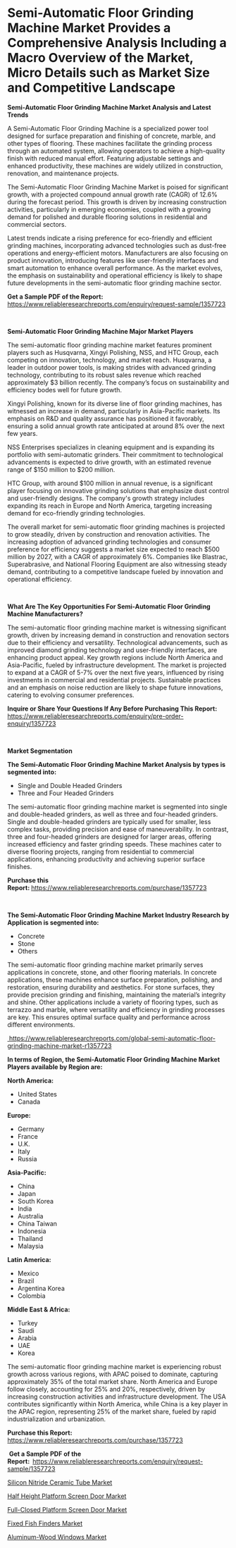 <p><h1>Semi-Automatic Floor Grinding Machine Market Provides a Comprehensive Analysis Including a Macro Overview of the Market, Micro Details such as Market Size and Competitive Landscape</h1></p><p><strong>Semi-Automatic Floor Grinding Machine Market Analysis and Latest Trends</strong></p>
<p><p>A Semi-Automatic Floor Grinding Machine is a specialized power tool designed for surface preparation and finishing of concrete, marble, and other types of flooring. These machines facilitate the grinding process through an automated system, allowing operators to achieve a high-quality finish with reduced manual effort. Featuring adjustable settings and enhanced productivity, these machines are widely utilized in construction, renovation, and maintenance projects.</p><p>The Semi-Automatic Floor Grinding Machine Market is poised for significant growth, with a projected compound annual growth rate (CAGR) of 12.6% during the forecast period. This growth is driven by increasing construction activities, particularly in emerging economies, coupled with a growing demand for polished and durable flooring solutions in residential and commercial sectors. </p><p>Latest trends indicate a rising preference for eco-friendly and efficient grinding machines, incorporating advanced technologies such as dust-free operations and energy-efficient motors. Manufacturers are also focusing on product innovation, introducing features like user-friendly interfaces and smart automation to enhance overall performance. As the market evolves, the emphasis on sustainability and operational efficiency is likely to shape future developments in the semi-automatic floor grinding machine sector.</p></p>
<p><strong>Get a Sample PDF of the Report:&nbsp;</strong> <a href="https://www.reliableresearchreports.com/enquiry/request-sample/1357723?utm_campaign=9&utm_medium=2&utm_source=Github&utm_content=ia&utm_term=24022025&utm_id=semi-automatic-floor-grinding-machine">https://www.reliableresearchreports.com/enquiry/request-sample/1357723</a></p>
<p>&nbsp;</p>
<p><strong>Semi-Automatic Floor Grinding Machine Major Market Players</strong></p>
<p><p>The semi-automatic floor grinding machine market features prominent players such as Husqvarna, Xingyi Polishing, NSS, and HTC Group, each competing on innovation, technology, and market reach. Husqvarna, a leader in outdoor power tools, is making strides with advanced grinding technology, contributing to its robust sales revenue which reached approximately $3 billion recently. The company’s focus on sustainability and efficiency bodes well for future growth.</p><p>Xingyi Polishing, known for its diverse line of floor grinding machines, has witnessed an increase in demand, particularly in Asia-Pacific markets. Its emphasis on R&D and quality assurance has positioned it favorably, ensuring a solid annual growth rate anticipated at around 8% over the next few years.</p><p>NSS Enterprises specializes in cleaning equipment and is expanding its portfolio with semi-automatic grinders. Their commitment to technological advancements is expected to drive growth, with an estimated revenue range of $150 million to $200 million.</p><p>HTC Group, with around $100 million in annual revenue, is a significant player focusing on innovative grinding solutions that emphasize dust control and user-friendly designs. The company's growth strategy includes expanding its reach in Europe and North America, targeting increasing demand for eco-friendly grinding technologies.</p><p>The overall market for semi-automatic floor grinding machines is projected to grow steadily, driven by construction and renovation activities. The increasing adoption of advanced grinding technologies and consumer preference for efficiency suggests a market size expected to reach $500 million by 2027, with a CAGR of approximately 6%. Companies like Blastrac, Superabrasive, and National Flooring Equipment are also witnessing steady demand, contributing to a competitive landscape fueled by innovation and operational efficiency.</p></p>
<p>&nbsp;</p>
<p><strong>What Are The Key Opportunities For Semi-Automatic Floor Grinding Machine Manufacturers?</strong></p>
<p><p>The semi-automatic floor grinding machine market is witnessing significant growth, driven by increasing demand in construction and renovation sectors due to their efficiency and versatility. Technological advancements, such as improved diamond grinding technology and user-friendly interfaces, are enhancing product appeal. Key growth regions include North America and Asia-Pacific, fueled by infrastructure development. The market is projected to expand at a CAGR of 5-7% over the next five years, influenced by rising investments in commercial and residential projects. Sustainable practices and an emphasis on noise reduction are likely to shape future innovations, catering to evolving consumer preferences.</p></p>
<p><strong>Inquire or Share Your Questions If Any Before Purchasing This Report:</strong> <a href="https://www.reliableresearchreports.com/enquiry/pre-order-enquiry/1357723?utm_campaign=9&utm_medium=2&utm_source=Github&utm_content=ia&utm_term=24022025&utm_id=semi-automatic-floor-grinding-machine">https://www.reliableresearchreports.com/enquiry/pre-order-enquiry/1357723</a></p>
<p>&nbsp;</p>
<p><strong>Market Segmentation</strong></p>
<p><strong>The Semi-Automatic Floor Grinding Machine Market Analysis by types is segmented into:</strong></p>
<p><ul><li>Single and Double Headed Grinders</li><li>Three and Four Headed Grinders</li></ul></p>
<p><p>The semi-automatic floor grinding machine market is segmented into single and double-headed grinders, as well as three and four-headed grinders. Single and double-headed grinders are typically used for smaller, less complex tasks, providing precision and ease of maneuverability. In contrast, three and four-headed grinders are designed for larger areas, offering increased efficiency and faster grinding speeds. These machines cater to diverse flooring projects, ranging from residential to commercial applications, enhancing productivity and achieving superior surface finishes.</p></p>
<p><strong>Purchase this Report:&nbsp;</strong><a href="https://www.reliableresearchreports.com/purchase/1357723?utm_campaign=9&utm_medium=2&utm_source=Github&utm_content=ia&utm_term=24022025&utm_id=semi-automatic-floor-grinding-machine">https://www.reliableresearchreports.com/purchase/1357723</a></p>
<p>&nbsp;</p>
<p><strong>The Semi-Automatic Floor Grinding Machine Market Industry Research by Application is segmented into:</strong></p>
<p><ul><li>Concrete</li><li>Stone</li><li>Others</li></ul></p>
<p><p>The semi-automatic floor grinding machine market primarily serves applications in concrete, stone, and other flooring materials. In concrete applications, these machines enhance surface preparation, polishing, and restoration, ensuring durability and aesthetics. For stone surfaces, they provide precision grinding and finishing, maintaining the material’s integrity and shine. Other applications include a variety of flooring types, such as terrazzo and marble, where versatility and efficiency in grinding processes are key. This ensures optimal surface quality and performance across different environments.</p></p>
<p><a href="https://www.reliableresearchreports.com/global-semi-automatic-floor-grinding-machine-market-r1357723?utm_campaign=9&utm_medium=2&utm_source=Github&utm_content=ia&utm_term=24022025&utm_id=semi-automatic-floor-grinding-machine">&nbsp;https://www.reliableresearchreports.com/global-semi-automatic-floor-grinding-machine-market-r1357723</a></p>
<p><strong>In terms of Region, the Semi-Automatic Floor Grinding Machine Market Players available by Region are:</strong></p>
<p>
    <p> <strong> North America: </strong>
        <ul>
            <li>United States</li>
            <li>Canada</li>
        </ul>
        </p> 
    <p> <strong> Europe: </strong>
        <ul>
            <li>Germany</li>
            <li>France</li>
            <li>U.K.</li>
            <li>Italy</li>
            <li>Russia</li>
        </ul>
        </p> 
    <p> <strong> Asia-Pacific: </strong>
        <ul>
            <li>China</li>
            <li>Japan</li>
            <li>South Korea</li>
            <li>India</li>
            <li>Australia</li>
            <li>China Taiwan</li>
            <li>Indonesia</li>
            <li>Thailand</li>
            <li>Malaysia</li>
        </ul>
        </p> 
    <p> <strong> Latin America: </strong>
        <ul>
            <li>Mexico</li>
            <li>Brazil</li>
            <li>Argentina Korea</li>
            <li>Colombia</li>
        </ul>
        </p> 
    <p> <strong> Middle East & Africa: </strong>
        <ul>
            <li>Turkey</li>
            <li>Saudi</li>
            <li>Arabia</li>
            <li>UAE</li>
            <li>Korea</li>
        </ul>
    </p>
    </p>
<p><p>The semi-automatic floor grinding machine market is experiencing robust growth across various regions, with APAC poised to dominate, capturing approximately 35% of the total market share. North America and Europe follow closely, accounting for 25% and 20%, respectively, driven by increasing construction activities and infrastructure development. The USA contributes significantly within North America, while China is a key player in the APAC region, representing 25% of the market share, fueled by rapid industrialization and urbanization.</p></p>
<p><strong>Purchase this Report: </strong><a href="https://www.reliableresearchreports.com/purchase/1357723?utm_campaign=9&utm_medium=2&utm_source=Github&utm_content=ia&utm_term=24022025&utm_id=semi-automatic-floor-grinding-machine">https://www.reliableresearchreports.com/purchase/1357723</a></p>
<p>&nbsp;<strong>Get a Sample PDF of the Report:&nbsp;&nbsp;</strong><a href="https://www.reliableresearchreports.com/enquiry/request-sample/1357723?utm_campaign=9&utm_medium=2&utm_source=Github&utm_content=ia&utm_term=24022025&utm_id=semi-automatic-floor-grinding-machine">https://www.reliableresearchreports.com/enquiry/request-sample/1357723</a></p>
<p><strong></strong></p>
<p><p><a href="https://github.com/elodielamto06/Market-Research-Report-List-1/blob/main/silicon-nitride-ceramic-tube-market.md?utm_campaign=9&utm_medium=2&utm_source=Github&utm_content=ia&utm_term=24022025&utm_id=semi-automatic-floor-grinding-machine">Silicon Nitride Ceramic Tube Market</a></p><p><a href="https://github.com/donkalucine10/Market-Research-Report-List-1/blob/main/half-height-platform-screen-door-market.md?utm_campaign=9&utm_medium=2&utm_source=Github&utm_content=ia&utm_term=24022025&utm_id=semi-automatic-floor-grinding-machine">Half Height Platform Screen Door Market</a></p><p><a href="https://github.com/feeqahrndz/Market-Research-Report-List-1/blob/main/full-closed-platform-screen-door-market.md?utm_campaign=9&utm_medium=2&utm_source=Github&utm_content=ia&utm_term=24022025&utm_id=semi-automatic-floor-grinding-machine">Full-Closed Platform Screen Door Market</a></p><p><a href="https://github.com/shrebasokib/Market-Research-Report-List-1/blob/main/fixed-fish-finders-market.md?utm_campaign=9&utm_medium=2&utm_source=Github&utm_content=ia&utm_term=24022025&utm_id=semi-automatic-floor-grinding-machine">Fixed Fish Finders Market</a></p><p><a href="https://github.com/taxyevgwlle/Market-Research-Report-List-1/blob/main/aluminum-wood-windows-market.md?utm_campaign=9&utm_medium=2&utm_source=Github&utm_content=ia&utm_term=24022025&utm_id=semi-automatic-floor-grinding-machine">Aluminum-Wood Windows Market</a></p></p>
